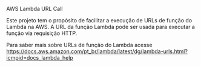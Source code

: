 ﻿AWS Lambda URL Call

<p>
    Este projeto tem o propósito de facilitar a execução de URLs de função do Lambda na AWS. A URL da função Lambda pode ser usada para executar a função via requisição HTTP.</p>
<p>
    Para saber mais sobre URLs de função do Lambda acesse <a href="https://docs.aws.amazon.com/pt_br/lambda/latest/dg/lambda-urls.html?icmpid=docs_lambda_help">https://docs.aws.amazon.com/pt_br/lambda/latest/dg/lambda-urls.html?icmpid=docs_lambda_help</a></p>
<p>
    &nbsp;</p>
